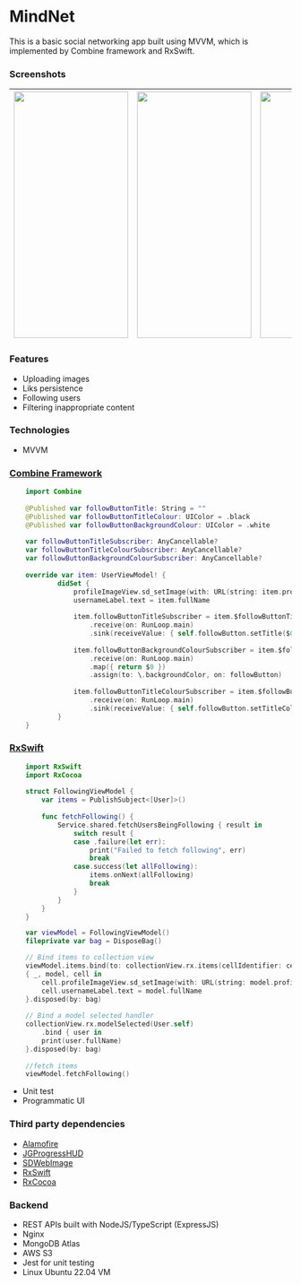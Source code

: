 # MindNet

This is a basic social networking app built using MVVM, which is implemented by Combine framework and RxSwift.

### Screenshots

<img src="https://fir-site-e96f5.web.app/mindnet/home.png" style="height: 440px; width: 204px">|<img src="https://fir-site-e96f5.web.app/mindnet/blur.png" style="height: 440px; width: 204px">|<img src="https://fir-site-e96f5.web.app/mindnet/profile.png" style="height: 440px; width: 204px">|<img src="https://fir-site-e96f5.web.app/mindnet/search.png" style="height: 440px; width: 204px">|
|-|-|-|-|

### Features
* Uploading images
* Liks persistence
* Following users
* Filtering inappropriate content

### Technologies

* MVVM

### [Combine Framework](https://developer.apple.com/documentation/combine)

```swift
    import Combine
    
    @Published var followButtonTitle: String = ""
    @Published var followButtonTitleColour: UIColor = .black
    @Published var followButtonBackgroundColour: UIColor = .white
    
    var followButtonTitleSubscriber: AnyCancellable?
    var followButtonTitleColourSubscriber: AnyCancellable?
    var followButtonBackgroundColourSubscriber: AnyCancellable?
    
    override var item: UserViewModel! {
            didSet {
                profileImageView.sd_setImage(with: URL(string: item.profileImageUrl))
                usernameLabel.text = item.fullName
    
                item.followButtonTitleSubscriber = item.$followButtonTitle
                    .receive(on: RunLoop.main)
                    .sink(receiveValue: { self.followButton.setTitle($0, for: .normal)})
                
                item.followButtonBackgroundColourSubscriber = item.$followButtonBackgroundColour
                    .receive(on: RunLoop.main)
                    .map({ return $0 })
                    .assign(to: \.backgroundColor, on: followButton)
                
                item.followButtonTitleColourSubscriber = item.$followButtonTitleColour
                    .receive(on: RunLoop.main)
                    .sink(receiveValue: { self.followButton.setTitleColor($0, for: .normal) })
            }
    }
```

### [RxSwift](https://github.com/ReactiveX/RxSwift)

```swift
    import RxSwift
    import RxCocoa
    
    struct FollowingViewModel {
        var items = PublishSubject<[User]>()
        
        func fetchFollowing() {
            Service.shared.fetchUsersBeingFollowing { result in
                switch result {
                case .failure(let err):
                    print("Failed to fetch following", err)
                    break
                case.success(let allFollowing):
                    items.onNext(allFollowing)
                    break
                }
            }
        }
    }

    var viewModel = FollowingViewModel()
    fileprivate var bag = DisposeBag()

    // Bind items to collection view
    viewModel.items.bind(to: collectionView.rx.items(cellIdentifier: cellId, cellType: FollowingCell.self))
    { _, model, cell in
        cell.profileImageView.sd_setImage(with: URL(string: model.profileImageUrl ?? ""))
        cell.usernameLabel.text = model.fullName
    }.disposed(by: bag)
        
    // Bind a model selected handler
    collectionView.rx.modelSelected(User.self)
        .bind { user in
        print(user.fullName)
    }.disposed(by: bag)
        
    //fetch items
    viewModel.fetchFollowing()
```

* Unit test
* Programmatic UI

### Third party dependencies
* [Alamofire](https://github.com/Alamofire/Alamofire)
* [JGProgressHUD](https://github.com/JonasGessner/JGProgressHUD)
* [SDWebImage](https://github.com/SDWebImage/SDWebImage)
* [RxSwift](https://github.com/ReactiveX/RxSwift)
* [RxCocoa](https://github.com/ReactiveX/RxSwift)

### Backend
* REST APIs built with NodeJS/TypeScript (ExpressJS)
* Nginx
* MongoDB Atlas
* AWS S3
* Jest for unit testing
* Linux Ubuntu 22.04 VM
